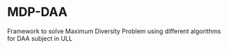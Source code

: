# MDP-DAA
Framework to solve Maximum Diversity Problem using different algorithms for DAA subject in ULL
